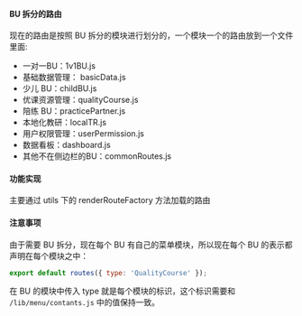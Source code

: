 #### BU 拆分的路由
现在的路由是按照 BU 拆分的模块进行划分的，一个模块一个的路由放到一个文件里面:
- 一对一BU：1v1BU.js
- 基础数据管理： basicData.js
- 少儿 BU：childBU.js
- 优课资源管理：qualityCourse.js
- 陪练 BU：practicePartner.js
- 本地化教研：localTR.js
- 用户权限管理：userPermission.js
- 数据看板：dashboard.js
- 其他不在侧边栏的BU：commonRoutes.js

#### 功能实现
主要通过 utils 下的 renderRouteFactory 方法加载的路由

#### 注意事项
由于需要 BU 拆分，现在每个 BU 有自己的菜单模块，所以现在每个 BU 的表示都声明在每个模块之中：
```js
export default routes({ type: 'QualityCourse' });
```
在 BU 的模块中传入 type 就是每个模块的标识，这个标识需要和 `/lib/menu/contants.js` 中的值保持一致。